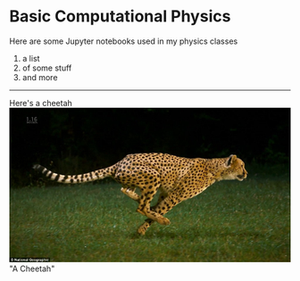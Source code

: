 # Basic Computational Physics

Here are some Jupyter notebooks used in my physics classes


1. a list
2. of some stuff
3. and more

-----------


Here's a cheetah
![cheetah.jpg](/images/cheetah.jpg) "A Cheetah"
